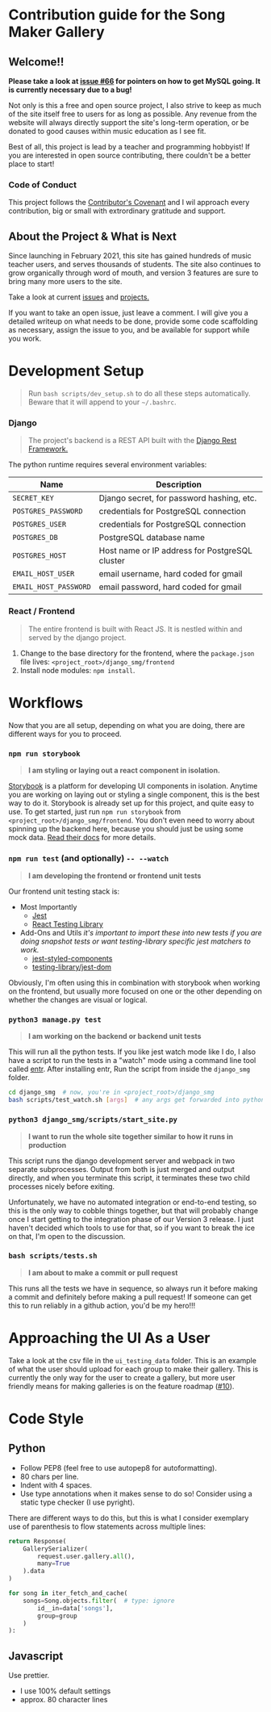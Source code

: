 # Contribution guide for the Song Maker Gallery

## Welcome!!

**Please take a look at
[issue #66](https://github.com/jdevries3133/song_maker_gallery/issues/66) for
pointers on how to get MySQL going. It is currently necessary due to a bug!**

Not only is this a free and open source project, I also strive to keep
as much of the site itself free to users for as long as possible. Any revenue
from the website will always directly support the site's long-term operation,
or be donated to good causes within music education as I see fit.

Best of all, this project is lead by a teacher and programming hobbyist! If
you are interested in open source contributing, there couldn't be a better
place to start!

### Code of Conduct

This project follows the
[Contributor's Covenant](https://www.contributor-covenant.org/version/2/0/code_of_conduct/)
and I wil approach every contribution, big or small with extrordinary
gratitude and support.

## About the Project & What is Next

Since launching in February 2021, this site has gained hundreds of music
teacher users, and serves thousands of students. The site also continues
to grow organically through word of mouth, and version 3 features are sure to
bring many more users to the site.

Take a look at current
[issues](https://github.com/jdevries3133/song_maker_gallery/issues)
and [projects.](https://github.com/jdevries3133/song_maker_gallery/projects)

If you want to take an open issue, just leave a comment. I will give you a
detailed writeup on what needs to be done, provide some code scaffolding as
necessary, assign the issue to you, and be available for support while you
work.

# Development Setup

> Run `bash scripts/dev_setup.sh` to do all these steps automatically. Beware
> that it will append to your `~/.bashrc`.

### Django

> The project's backend is a REST API built with the
> [Django Rest Framework.](https://www.django-rest-framework.org/)

The python runtime requires several environment variables:

| Name                  | Description                                    |
| --------------------- | ---------------------------------------------- |
| `SECRET_KEY`          | Django secret, for password hashing, etc.      |
| `POSTGRES_PASSWORD`   | credentials for PostgreSQL connection          |
| `POSTGRES_USER`       | credentials for PostgreSQL connection          |
| `POSTGRES_DB`         | PostgreSQL database name                       |
| `POSTGRES_HOST`       | Host name or IP address for PostgreSQL cluster |
| `EMAIL_HOST_USER`     | email username, hard coded for gmail           |
| `EMAIL_HOST_PASSWORD` | email password, hard coded for gmail           |

### React / Frontend

> The entire frontend is built with React JS. It is nestled within and
> served by the django project.

1. Change to the base directory for the frontend, where the `package.json` file
   lives: `<project_root>/django_smg/frontend`
2. Install node modules: `npm install`.

# Workflows

Now that you are all setup, depending on what you are doing, there are
different ways for you to proceed.

### `npm run storybook`

> **I am styling or laying out a react component in isolation.**

[Storybook](https://storybook.js.org/docs/react/get-started/introduction)
is a platform for developing UI components in isolation. Anytime you are
working on laying out or styling a single component, this is the best way to
do it. Storybook is already set up for this project, and quite easy to use. To
get started, just run `npm run storybook` from
`<project_root>/django_smg/frontend`. You don't even need to worry about
spinning up the backend here, because you should just be using some mock data.
[Read their docs](https://github.com/jdevries3133/song_maker_gallery/projects)
for more details.

### `npm run test` (and optionally) `-- --watch`

> **I am developing the frontend or frontend unit tests**

Our frontend unit testing stack is:

- Most Importantly
  - [Jest](https://jestjs.io/)
  - [React Testing Library](https://testing-library.com/docs/react-testing-library/intro/)
- Add-Ons and Utils _it's important to import these into new tests if you are
  doing snapshot tests or want testing-library specific jest matchers to work._
  - [jest-styled-components](https://github.com/styled-components/jest-styled-components)
  - [testing-library/jest-dom](https://github.com/testing-library/jest-dom)

Obviously, I'm often using this in combination with storybook when working
on the frontend, but usually more focused on one or the other depending on
whether the changes are visual or logical.

### `python3 manage.py test`

> **I am working on the backend or backend unit tests**

This will run all the python tests. If you like jest watch mode like
I do, I also have a script to run the tests in a "watch" mode using a command
line tool called [entr](http://eradman.com/entrproject/). After installing entr,
Run the script from inside the `django_smg` folder.

```bash
cd django_smg  # now, you're in <project_root>/django_smg
bash scripts/test_watch.sh [args]  # any args get forwarded into python3 manage.py tests [args]
```

### `python3 django_smg/scripts/start_site.py`

> **I want to run the whole site together similar to how it runs in production**

This script runs the django development server and webpack in two separate
subprocesses. Output from both is just merged and output directly, and when
you terminate this script, it terminates these two child processes nicely
before exiting.

Unfortunately, we have no automated integration or end-to-end testing, so this
is the only way to cobble things together, but that will probably change once
I start getting to the integration phase of our Version 3 release. I just
haven't decided which tools to use for that, so if you want to break the ice
on that, I'm open to the discussion.

### `bash scripts/tests.sh`

> **I am about to make a commit or pull request**

This runs all the tests we have in sequence, so always run it before making
a commit and definitely before making a pull request! If someone can get this
to run reliably in a github action, you'd be my hero!!!

# Approaching the UI As a User

Take a look at the csv file in the `ui_testing_data` folder. This is an example
of what the user should upload for each group to make their gallery. This
is currently the only way for the user to create a gallery, but more user
friendly means for making galleries is on the feature roadmap
([#10](https://github.com/jdevries3133/song_maker_gallery/issues/10)).

# Code Style

## Python

- Follow PEP8 (feel free to use autopep8 for autoformatting).
- 80 chars per line.
- Indent with 4 spaces.
- Use type annotations when it makes sense to do so! Consider using a static
  type checker (I use pyright).

There are different ways to do this, but this is what I consider exemplary use
of parenthesis to flow statements across multiple lines:

```python
return Response(
    GallerySerializer(
        request.user.gallery.all(),
        many=True
    ).data
)

for song in iter_fetch_and_cache(
    songs=Song.objects.filter(  # type: ignore
        id__in=data['songs'],
        group=group
    )
):
```

## Javascript

Use prettier.

- I use 100% default settings
- approx. 80 character lines
